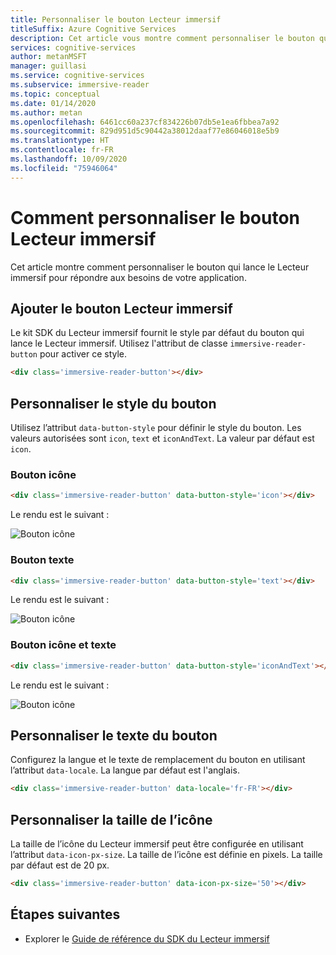 ```yaml
---
title: Personnaliser le bouton Lecteur immersif
titleSuffix: Azure Cognitive Services
description: Cet article vous montre comment personnaliser le bouton qui lance le Lecteur immersif.
services: cognitive-services
author: metanMSFT
manager: guillasi
ms.service: cognitive-services
ms.subservice: immersive-reader
ms.topic: conceptual
ms.date: 01/14/2020
ms.author: metan
ms.openlocfilehash: 6461cc60a237cf834226b07db5e1ea6fbbea7a92
ms.sourcegitcommit: 829d951d5c90442a38012daaf77e86046018e5b9
ms.translationtype: HT
ms.contentlocale: fr-FR
ms.lasthandoff: 10/09/2020
ms.locfileid: "75946064"
---
```

# <a name="how-to-customize-the-immersive-reader-button"></a>Comment personnaliser le bouton Lecteur immersif

Cet article montre comment personnaliser le bouton qui lance le Lecteur immersif pour répondre aux besoins de votre application.

## <a name="add-the-immersive-reader-button"></a>Ajouter le bouton Lecteur immersif

Le kit SDK du Lecteur immersif fournit le style par défaut du bouton qui lance le Lecteur immersif. Utilisez l'attribut de classe `immersive-reader-button` pour activer ce style.

```html
<div class='immersive-reader-button'></div>
```

## <a name="customize-the-button-style"></a>Personnaliser le style du bouton

Utilisez l’attribut `data-button-style` pour définir le style du bouton. Les valeurs autorisées sont `icon`, `text` et `iconAndText`. La valeur par défaut est `icon`.

### <a name="icon-button"></a>Bouton icône

```html
<div class='immersive-reader-button' data-button-style='icon'></div>
```

Le rendu est le suivant :

![Bouton icône](./media/button-icon.png)

### <a name="text-button"></a>Bouton texte

```html
<div class='immersive-reader-button' data-button-style='text'></div>
```

Le rendu est le suivant :

![Bouton icône](./media/button-text.png)

### <a name="icon-and-text-button"></a>Bouton icône et texte

```html
<div class='immersive-reader-button' data-button-style='iconAndText'></div>
```

Le rendu est le suivant :

![Bouton icône](./media/button-icon-and-text.png)

## <a name="customize-the-button-text"></a>Personnaliser le texte du bouton

Configurez la langue et le texte de remplacement du bouton en utilisant l’attribut `data-locale`. La langue par défaut est l'anglais.

```html
<div class='immersive-reader-button' data-locale='fr-FR'></div>
```

## <a name="customize-the-size-of-the-icon"></a>Personnaliser la taille de l’icône

La taille de l’icône du Lecteur immersif peut être configurée en utilisant l’attribut `data-icon-px-size`. La taille de l’icône est définie en pixels. La taille par défaut est de 20 px.

```html
<div class='immersive-reader-button' data-icon-px-size='50'></div>
```

## <a name="next-steps"></a>Étapes suivantes

* Explorer le [Guide de référence du SDK du Lecteur immersif](./reference.md)